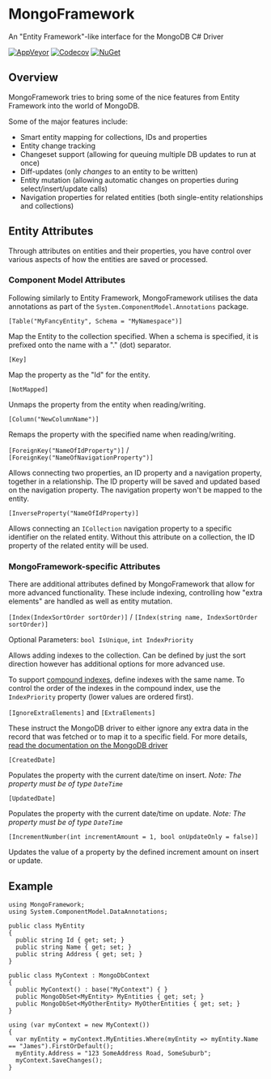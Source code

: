 # MongoFramework
An "Entity Framework"-like interface for the MongoDB C# Driver

[![AppVeyor](https://img.shields.io/appveyor/ci/Turnerj/mongoframework.svg)](https://ci.appveyor.com/project/Turnerj/mongoframework)
[![Codecov](https://img.shields.io/codecov/c/github/turnersoftware/mongoframework.svg)](https://codecov.io/gh/TurnerSoftware/MongoFramework)
[![NuGet](https://img.shields.io/nuget/v/MongoFramework.svg)](https://www.nuget.org/packages/MongoFramework/)

## Overview
MongoFramework tries to bring some of the nice features from Entity Framework into the world of MongoDB.

Some of the major features include:
- Smart entity mapping for collections, IDs and properties
- Entity change tracking
- Changeset support (allowing for queuing multiple DB updates to run at once)
- Diff-updates (only _changes_ to an entity to be written)
- Entity mutation (allowing automatic changes on properties during select/insert/update calls)
- Navigation properties for related entities (both single-entity relationships and collections)

## Entity Attributes
Through attributes on entities and their properties, you have control over various aspects of how the entities are saved or processed.

### Component Model Attributes
Following similarly to Entity Framework, MongoFramework utilises the data annotations as part of the `System.ComponentModel.Annotations` package.

`[Table("MyFancyEntity", Schema = "MyNamespace")]`

Map the Entity to the collection specified. When a schema is specified, it is prefixed onto the name with a "." (dot) separator.

`[Key]`

Map the property as the "Id" for the entity.

`[NotMapped]`

Unmaps the property from the entity when reading/writing.

`[Column("NewColumnName")]`

Remaps the property with the specified name when reading/writing.

`[ForeignKey("NameOfIdProperty")]` / `[ForeignKey("NameOfNavigationProperty")]`

Allows connecting two properties, an ID property and a navigation property, together in a relationship. The ID property will be saved and updated based on the navigation property. The navigation property won't be mapped to the entity.

`[InverseProperty("NameOfIdProperty)]`

Allows connecting an `ICollection` navigation property to a specific identifier on the related entity. Without this attribute on a collection, the ID property of the related entity will be used.

### MongoFramework-specific Attributes
There are additional attributes defined by MongoFramework that allow for more advanced functionality. These include indexing, controlling how "extra elements" are handled as well as entity mutation.

`[Index(IndexSortOrder sortOrder)]` / `[Index(string name, IndexSortOrder sortOrder)]`

Optional Parameters: `bool IsUnique`, `int IndexPriority`

Allows adding indexes to the collection. Can be defined by just the sort direction however has additional options for more advanced use.

To support [compound indexes](https://docs.mongodb.com/manual/core/index-compound/#compound-indexes), define indexes with the same name. To control the order of the indexes in the compound index, use the `IndexPriority` property (lower values are ordered first). 

`[IgnoreExtraElements]` and `[ExtraElements]`

These instruct the MongoDB driver to either ignore any extra data in the record that was fetched or to map it to a specific field. For more details, [read the documentation on the MongoDB driver](http://mongodb.github.io/mongo-csharp-driver/2.4/reference/bson/mapping/#ignoring-extra-elements)

`[CreatedDate]`

Populates the property with the current date/time on insert. _Note: The property must be of type `DateTime`_

`[UpdatedDate]`

Populates the property with the current date/time on update. _Note: The property must be of type `DateTime`_

`[IncrementNumber(int incrementAmount = 1, bool onUpdateOnly = false)]`

Updates the value of a property by the defined increment amount on insert or update.

## Example
```
using MongoFramework;
using System.ComponentModel.DataAnnotations;

public class MyEntity
{
  public string Id { get; set; }
  public string Name { get; set; }
  public string Address { get; set; }
}

public class MyContext : MongoDbContext
{
  public MyContext() : base("MyContext") { }
  public MongoDbSet<MyEntity> MyEntities { get; set; }
  public MongoDbSet<MyOtherEntity> MyOtherEntities { get; set; }
}

using (var myContext = new MyContext())
{
  var myEntity = myContext.MyEntities.Where(myEntity => myEntity.Name == "James").FirstOrDefault();
  myEntity.Address = "123 SomeAddress Road, SomeSuburb";
  myContext.SaveChanges();
}

```
